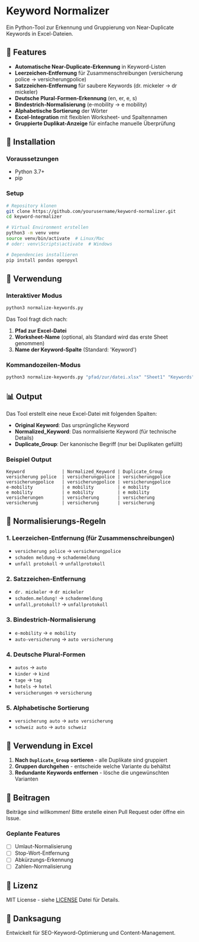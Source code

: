 # Keyword Normalizer

Ein Python-Tool zur Erkennung und Gruppierung von Near-Duplicate Keywords in Excel-Dateien.

## 🎯 Features

- **Automatische Near-Duplicate-Erkennung** in Keyword-Listen
- **Leerzeichen-Entfernung** für Zusammenschreibungen (versicherung police → versicherungpolice)
- **Satzzeichen-Entfernung** für saubere Keywords (dr. mickeler → dr mickeler)
- **Deutsche Plural-Formen-Erkennung** (en, er, e, s)
- **Bindestrich-Normalisierung** (e-mobility → e mobility)
- **Alphabetische Sortierung** der Wörter
- **Excel-Integration** mit flexiblen Worksheet- und Spaltennamen
- **Gruppierte Duplikat-Anzeige** für einfache manuelle Überprüfung

## 🚀 Installation

### Voraussetzungen
- Python 3.7+
- pip

### Setup
```bash
# Repository klonen
git clone https://github.com/yourusername/keyword-normalizer.git
cd keyword-normalizer

# Virtual Environment erstellen
python3 -m venv venv
source venv/bin/activate  # Linux/Mac
# oder: venv\Scripts\activate  # Windows

# Dependencies installieren
pip install pandas openpyxl
```

## 📖 Verwendung

### Interaktiver Modus
```bash
python3 normalize-keywords.py
```

Das Tool fragt dich nach:
1. **Pfad zur Excel-Datei**
2. **Worksheet-Name** (optional, als Standard wird das erste Sheet genommen)
3. **Name der Keyword-Spalte** (Standard: 'Keyword')

### Kommandozeilen-Modus
```bash
python3 normalize-keywords.py "pfad/zur/datei.xlsx" "Sheet1" "Keywords"
```

## 📊 Output

Das Tool erstellt eine neue Excel-Datei mit folgenden Spalten:

- **Original Keyword**: Das ursprüngliche Keyword
- **Normalized_Keyword**: Das normalisierte Keyword (für technische Details)
- **Duplicate_Group**: Der kanonische Begriff (nur bei Duplikaten gefüllt)

### Beispiel Output
```
Keyword              | Normalized_Keyword | Duplicate_Group
versicherung police  | versicherungpolice | versicherungpolice
versicherungpolice   | versicherungpolice | versicherungpolice
e-mobility           | e mobility         | e mobility
e mobility           | e mobility         | e mobility
versicherungen       | versicherung       | versicherung
versicherung         | versicherung       | versicherung
```

## 🔧 Normalisierungs-Regeln

### 1. Leerzeichen-Entfernung (für Zusammenschreibungen)
- `versicherung police` → `versicherungpolice`
- `schaden meldung` → `schadenmeldung`
- `unfall protokoll` → `unfallprotokoll`

### 2. Satzzeichen-Entfernung
- `dr. mickeler` → `dr mickeler`
- `schaden.meldung!` → `schadenmeldung`
- `unfall,protokoll?` → `unfallprotokoll`

### 3. Bindestrich-Normalisierung
- `e-mobility` → `e mobility`
- `auto-versicherung` → `auto versicherung`

### 4. Deutsche Plural-Formen
- `autos` → `auto`
- `kinder` → `kind`
- `tage` → `tag`
- `hotels` → `hotel`
- `versicherungen` → `versicherung`

### 5. Alphabetische Sortierung
- `versicherung auto` → `auto versicherung`
- `schweiz auto` → `auto schweiz`

## 📝 Verwendung in Excel

1. **Nach `Duplicate_Group` sortieren** - alle Duplikate sind gruppiert
2. **Gruppen durchgehen** - entscheide welche Variante du behältst
3. **Redundante Keywords entfernen** - lösche die ungewünschten Varianten

## 🤝 Beitragen

Beiträge sind willkommen! Bitte erstelle einen Pull Request oder öffne ein Issue.

### Geplante Features
- [ ] Umlaut-Normalisierung
- [ ] Stop-Wort-Entfernung
- [ ] Abkürzungs-Erkennung
- [ ] Zahlen-Normalisierung

## 📄 Lizenz

MIT License - siehe [LICENSE](LICENSE) Datei für Details.

## 🙏 Danksagung

Entwickelt für SEO-Keyword-Optimierung und Content-Management. 